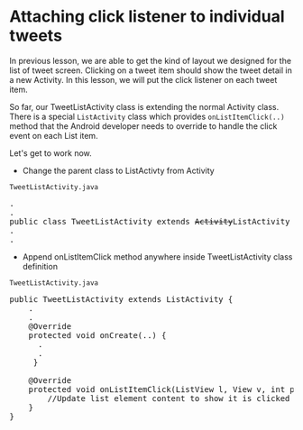 # Attaching click listener to individual tweets

In previous lesson, we are able to get the kind of layout we designed for the list of tweet screen. Clicking on a tweet item should show the tweet detail in a new Activity. In this lesson, we will put the click listener on each tweet item. 

So far, our TweetListActivity class is extending the normal Activity class. There is a special `ListActivity` class which provides `onListItemClick(..)` method that the Android developer needs to override to handle the click event on each List item. 

Let's get to work now.

* Change the parent class to ListActivty from Activity

`TweetListActivity.java`
<pre>
.
.
public class TweetListActivity extends <strike>Activity</strike><span class="highlight">ListActivity</span> {
.
.
</pre>

* Append onListItemClick method anywhere inside TweetListActivity class definition

`TweetListActivity.java`
<pre>
public TweetListActivity extends ListActivity {
	.
	.
	@Override 
	protected void onCreate(..) {
	  .
	  .
	 }

	<span class="highlight">@Override
	protected void onListItemClick(ListView l, View v, int position, long id) {
		//Update list element content to show it is clicked
	}</span>
}
</pre>
